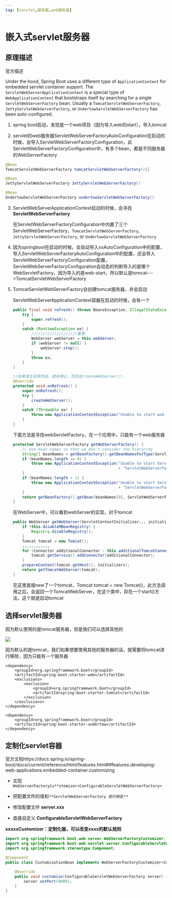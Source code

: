 ```yaml
---
tag: [servlet,服务器,web服务器]
---
```


# 嵌入式servlet服务器

## 原理描述

官方描述

Under the hood, Spring Boot uses a different type of `ApplicationContext` for embedded servlet container support. The `ServletWebServerApplicationContext` is a special type of `WebApplicationContext` that bootstraps itself by searching for a single `ServletWebServerFactory` bean. Usually a `TomcatServletWebServerFactory`, `JettyServletWebServerFactory`, or `UndertowServletWebServerFactory` has been auto-configured.



1. spring boot启动，发现是一个web项目（因为导入web的start），导入tomcat

2. servlet的web服务器ServletWebServerFactoryAutoConfiguration在启动的时候，会导入ServletWebServerFactoryConfiguration，此ServletWebServerFactoryConfiguration中，有多个bean，都是不同服务器的WebServerFactory

```java
@Bean
TomcatServletWebServerFactory tomcatServletWebServerFactory(){}

@Bean
JettyServletWebServerFactory JettyServletWebServerFactory()

@Bean
UndertowServletWebServerFactory undertowServletWebServerFactory()
```

3. ServletWebServerApplicationContext启动的时候，会寻找**ServletWebServerFactory**

    在ServletWebServerFactoryConfiguration中内置了三个ServletWebServerFactory，`TomcatServletWebServerFactory`, `JettyServletWebServerFactory`, or `UndertowServletWebServerFactory`

4. 因为springboot在启动的时候，会自动导入xxAutoConfiguration中的配置，导入ServletWebServerFactoryAutoConfiguration中的配置，还会导入ServletWebServerFactoryConfiguration配置，ServletWebServerFactoryConfiguration会动态的判断导入的是哪个WebServletFactory，因为导入的是web-start，所以默认是tomcat--->TomcatServletWebServerFactory

5. TomcatServletWebServerFactory会创建tomcat服务器，并会启动

    ServletWebServerApplicationContext容器在启动的时候，会有一个

    ```java
    public final void refresh() throws BeansException, IllegalStateException {
        try {
            super.refresh();
        }
        catch (RuntimeException ex) {
            ////////////////////重要
            WebServer webServer = this.webServer;
            if (webServer != null) {
                webServer.stop();
            }
            throw ex;
        }
    }
    
    //如果发生异常的话，就会停止，否则会createWebServer();
    @Override
    protected void onRefresh() {
        super.onRefresh();
        try {
            createWebServer();
        }
        catch (Throwable ex) {
            throw new ApplicationContextException("Unable to start web server", ex);
        }
    }
    ```

    下面方法是寻找webServletFactory，在一个应用中，只能有一个web服务器

    ```java
    protected ServletWebServerFactory getWebServerFactory() {
        // Use bean names so that we don't consider the hierarchy
        String[] beanNames = getBeanFactory().getBeanNamesForType(ServletWebServerFactory.class);
        if (beanNames.length == 0) {
            throw new ApplicationContextException("Unable to start ServletWebServerApplicationContext due to missing "
                                                  + "ServletWebServerFactory bean.");
        }
        if (beanNames.length > 1) {
            throw new ApplicationContextException("Unable to start ServletWebServerApplicationContext due to multiple "
                                                  + "ServletWebServerFactory beans : " + StringUtils.arrayToCommaDelimitedString(beanNames));
        }
        return getBeanFactory().getBean(beanNames[0], ServletWebServerFactory.class);
    }
    ```

    在WebServer中，可以看到webServer的实现，对于tomcat

    ```java
    public WebServer getWebServer(ServletContextInitializer... initializers) {
        if (this.disableMBeanRegistry) {
            Registry.disableRegistry();
        }
        Tomcat tomcat = new Tomcat();
        ............
        for (Connector additionalConnector : this.additionalTomcatConnectors) {
            tomcat.getService().addConnector(additionalConnector);
        }
        prepareContext(tomcat.getHost(), initializers);
        return getTomcatWebServer(tomcat);
    }
    ```

    在这里直接new了一个tomcat，Tomcat tomcat = new Tomcat()，此方法调用之后，会返回一个TomcatWebServer，在这个类中，存在一个start()方法，这个就是启动tomcat

    



## 选择servlet服务器

因为默认使用的是tomcat服务器，但是我们可以选择其他的

![](https://picture.xcye.xyz/image-20210707220632323.png?x-oss-process=style/pictureProcess1)

因为默认的是tomcat，我们如果想要使用其他的服务器的话，就需要将tomcat进行移除，因为只能有一个服务器



```
<dependency>
    <groupId>org.springframework.boot</groupId>
    <artifactId>spring-boot-starter-web</artifactId>
    <exclusions>
        <exclusion>
            <groupId>org.springframework.boot</groupId>
            <artifactId>spring-boot-starter-tomcat</artifactId>
        </exclusion>
    </exclusions>
</dependency>

<dependency>
    <groupId>org.springframework.boot</groupId>
    <artifactId>spring-boot-starter-undertow</artifactId>
</dependency>
```





## 定制化servlet容器

官方文档https://docs.spring.io/spring-boot/docs/current/reference/html/features.html##features.developing-web-applications.embedded-container.customizing

- 实现 ` WebServerFactoryCu**stomizer<ConfigurableServletWebServerFactory> `

- 把配置文件的值和`**ServletWebServerFactory 进行绑定**`

- 修改配置文件 **server.xxx**
- 直接自定义 **ConfigurableServletWebServerFactory** 

**xxxxx****Customizer****：定制化器，可以改变xxxx的默认规则**

```java
import org.springframework.boot.web.server.WebServerFactoryCustomizer;
import org.springframework.boot.web.servlet.server.ConfigurableServletWebServerFactory;
import org.springframework.stereotype.Component;

@Component
public class CustomizationBean implements WebServerFactoryCustomizer<ConfigurableServletWebServerFactory> {

    @Override
    public void customize(ConfigurableServletWebServerFactory server) {
        server.setPort(9000);
    }
}
```



